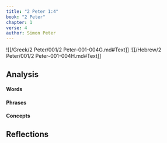 ```yaml
---
title: "2 Peter 1:4"
book: "2 Peter"
chapter: 1
verse: 4
author: Simon Peter
---
```

![[/Greek/2 Peter/001/2 Peter-001-004G.md#Text]]
![[/Hebrew/2 Peter/001/2 Peter-001-004H.md#Text]]

## Analysis

#### Words

#### Phrases

#### Concepts

## Reflections
